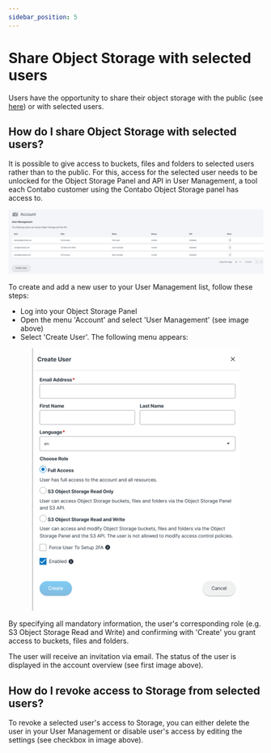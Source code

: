 ```yaml
---
sidebar_position: 5
---
```


# Share Object Storage with selected users

Users have the opportunity to share their object storage with the public (see [here](/docs/products/Object-Storage/Tutorial/shareWithPublic)) or with selected users.

## How do I share Object Storage with selected users?

It is possible to give access to buckets, files and folders to selected users rather than to the public.
For this, access for the selected user needs to be unlocked for the Object Storage Panel and API in User Management, a tool each Contabo customer using the Contabo Object Storage panel has access to.
<p align="center">
<img src="/img/products/object-storage/tutorial/usermanagement2.png?raw=true" alt="usermanagement2"/>
</p>

To create and add a new user to your User Management list, follow these steps:

* Log into your Object Storage Panel
* Open the menu 'Account' and select 'User Management' (see image above)
* Select 'Create User'. The following menu appears:
<p align="center">
<img src="/img/products/object-storage/tutorial/usermanagementoverview.png" alt="Usermanagement Overview"/>
</p>

By specifying all mandatory information, the user's corresponding role (e.g. S3 Object Storage Read and Write) and confirming with 'Create' you grant access to buckets, files and folders.

The user will receive an invitation via email. The status of the user is displayed in the account overview (see first image above).

## How do I revoke access to Storage from selected users?

To revoke a selected user's access to Storage, you can either delete the user in your User Management or disable user's access by editing the settings (see checkbox in image above).
